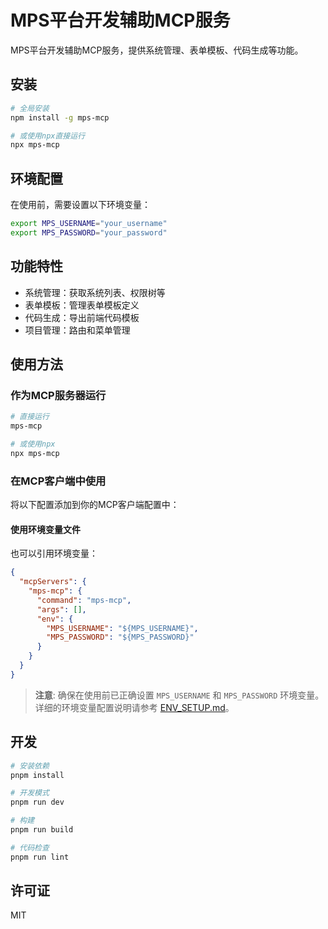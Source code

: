 # MPS平台开发辅助MCP服务

MPS平台开发辅助MCP服务，提供系统管理、表单模板、代码生成等功能。

## 安装

```bash
# 全局安装
npm install -g mps-mcp

# 或使用npx直接运行
npx mps-mcp
```

## 环境配置

在使用前，需要设置以下环境变量：

```bash
export MPS_USERNAME="your_username"
export MPS_PASSWORD="your_password"
```

## 功能特性

- 系统管理：获取系统列表、权限树等
- 表单模板：管理表单模板定义
- 代码生成：导出前端代码模板
- 项目管理：路由和菜单管理

## 使用方法

### 作为MCP服务器运行

```bash
# 直接运行
mps-mcp

# 或使用npx
npx mps-mcp
```

### 在MCP客户端中使用

将以下配置添加到你的MCP客户端配置中：

#### 使用环境变量文件

也可以引用环境变量：

```json
{
  "mcpServers": {
    "mps-mcp": {
      "command": "mps-mcp",
      "args": [],
      "env": {
        "MPS_USERNAME": "${MPS_USERNAME}",
        "MPS_PASSWORD": "${MPS_PASSWORD}"
      }
    }
  }
}
```

> **注意**: 确保在使用前已正确设置 `MPS_USERNAME` 和 `MPS_PASSWORD` 环境变量。详细的环境变量配置说明请参考 [ENV_SETUP.md](./ENV_SETUP.md)。

## 开发

```bash
# 安装依赖
pnpm install

# 开发模式
pnpm run dev

# 构建
pnpm run build

# 代码检查
pnpm run lint
```

## 许可证

MIT
